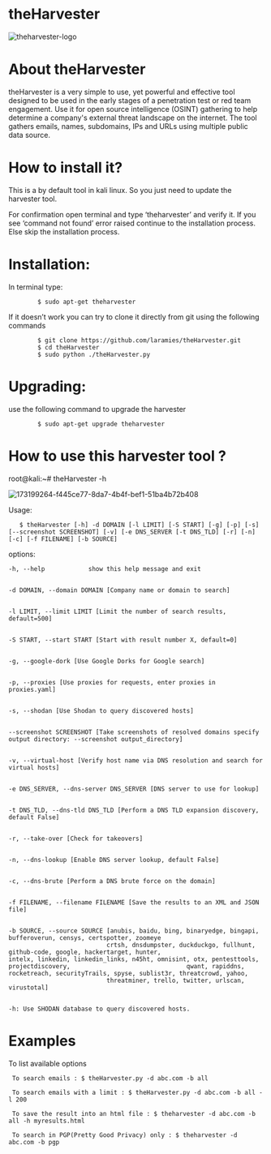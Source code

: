 # theHarvester

![theharvester-logo](https://user-images.githubusercontent.com/106522935/193584706-56b7fd19-5951-4161-bdc6-1963353ff286.svg)

# About theHarvester
theHarvester is a very simple to use, yet powerful and effective tool designed to be used in the early stages of a penetration test or red team engagement. Use it for open source intelligence (OSINT) gathering to help determine a company's external threat landscape on the internet. The tool gathers emails, names, subdomains, IPs and URLs using multiple public data source.

# How to install it?
This is a by default tool in kali linux. So you just need to update the harvester tool.

For confirmation open terminal and type ‘theharvester’ and verify it. If  you see ‘command not found’ error raised continue to the installation process. Else skip the installation process.

# Installation:
In terminal type:

            $ sudo apt-get theharvester
If it doesn’t work you can try to clone it directly from git using the following commands

            $ git clone https://github.com/laramies/theHarvester.git
            $ cd theHarvester
            $ sudo python ./theHarvester.py
            
# Upgrading:
use the following command to upgrade the harvester

            $ sudo apt-get upgrade theharvester

# How to use this harvester tool ?

 root@kali:~# theHarvester -h
 
![173199264-f445ce77-8da7-4b4f-bef1-51ba4b72b408](https://user-images.githubusercontent.com/106522935/193582052-78b3514f-b3ab-411c-83e1-fd8dfd4fa9b3.png)

Usage:

       $ theHarvester [-h] -d DOMAIN [-l LIMIT] [-S START] [-g] [-p] [-s] [--screenshot SCREENSHOT] [-v] [-e DNS_SERVER [-t DNS_TLD] [-r] [-n] [-c] [-f FILENAME] [-b SOURCE]


 options:

    -h, --help            show this help message and exit
   
   
    -d DOMAIN, --domain DOMAIN [Company name or domain to search]
               
               
    -l LIMIT, --limit LIMIT [Limit the number of search results, default=500]
         
         
    -S START, --start START [Start with result number X, default=0]
    
    
    -g, --google-dork [Use Google Dorks for Google search]
   
   
    -p, --proxies [Use proxies for requests, enter proxies in proxies.yaml]
   
   
    -s, --shodan [Use Shodan to query discovered hosts]
   
   
    --screenshot SCREENSHOT [Take screenshots of resolved domains specify output directory: --screenshot output_directory]
                
                
    -v, --virtual-host [Verify host name via DNS resolution and search for virtual hosts]
                   
                   
    -e DNS_SERVER, --dns-server DNS_SERVER [DNS server to use for lookup]
                      
                      
    -t DNS_TLD, --dns-tld DNS_TLD [Perform a DNS TLD expansion discovery, default False]
                
                
    -r, --take-over [Check for takeovers]
   
   
    -n, --dns-lookup [Enable DNS server lookup, default False]
  
  
    -c, --dns-brute [Perform a DNS brute force on the domain]
    
    
    -f FILENAME, --filename FILENAME [Save the results to an XML and JSON file]
                       
                       
    -b SOURCE, --source SOURCE [anubis, baidu, bing, binaryedge, bingapi, bufferoverun, censys, certspotter, zoomeye
                               crtsh, dnsdumpster, duckduckgo, fullhunt, github-code, google, hackertarget, hunter,                                    intelx, linkedin, linkedin_links, n45ht, omnisint, otx, pentesttools, projectdiscovery,                                qwant, rapiddns, rocketreach, securityTrails, spyse, sublist3r, threatcrowd, yahoo, 
                               threatminer, trello, twitter, urlscan, virustotal]
     

    -h: Use SHODAN database to query discovered hosts.

# Examples
To list available options
        
        
     To search emails : $ theHarvester.py -d abc.com -b all
        
     To search emails with a limit : $ theHarvester.py -d abc.com -b all -l 200
        
     To save the result into an html file : $ theharvester -d abc.com -b all -h myresults.html
        
     To search in PGP(Pretty Good Privacy) only : $ theharvester -d abc.com -b pgp     
